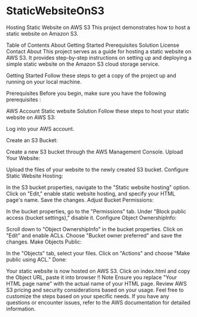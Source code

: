 # StaticWebsiteOnS3

Hosting Static Website on AWS S3
This project demonstrates how to host a static website on Amazon S3.

Table of Contents
About
Getting Started
Prerequisites
Solution
License
Contact
About
This project serves as a guide for hosting a static website on AWS S3. It provides step-by-step instructions on setting up and deploying a simple static website on the Amazon S3 cloud storage service.

Getting Started
Follow these steps to get a copy of the project up and running on your local machine.

Prerequisites
Before you begin, make sure you have the following prerequisites :

AWS Account
Static website
Solution
Follow these steps to host your static website on AWS S3:

Log into your AWS account.

Create an S3 Bucket:

Create a new S3 bucket through the AWS Management Console.
Upload Your Website:

Upload the files of your website to the newly created S3 bucket.
Configure Static Website Hosting:

In the S3 bucket properties, navigate to the "Static website hosting" option.
Click on "Edit," enable static website hosting, and specify your HTML page's name. Save the changes.
Adjust Bucket Permissions:

In the bucket properties, go to the "Permissions" tab.
Under "Block public access (bucket settings)," disable it.
Configure Object OwnershipInfo:

Scroll down to "Object OwnershipInfo" in the bucket properties.
Click on "Edit" and enable ACLs. Choose "Bucket owner preferred" and save the changes.
Make Objects Public:

In the "Objects" tab, select your files.
Click on "Actions" and choose "Make public using ACL."
Done:

Your static website is now hosted on AWS S3.
Click on index.html and copy the Object URL, paste it into browser !!
Note
Ensure you replace "Your HTML page name" with the actual name of your HTML page.
Review AWS S3 pricing and security considerations based on your usage.
Feel free to customize the steps based on your specific needs. If you have any questions or encounter issues, refer to the AWS documentation for detailed information.
